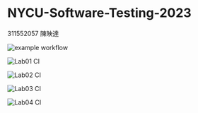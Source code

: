 NYCU-Software-Testing-2023
===============================

311552057 陳映達

![example workflow](https://github.com/AlaRduTP/311552057-ST-2023/actions/workflows/blank.yml/badge.svg)

![Lab01 CI](https://github.com/AlaRduTP/311552057-ST-2023/actions/workflows/Lab01-CI.yml/badge.svg)

![Lab02 CI](https://github.com/AlaRduTP/311552057-ST-2023/actions/workflows/Lab02-CI.yml/badge.svg)

![Lab03 CI](https://github.com/AlaRduTP/311552057-ST-2023/actions/workflows/Lab03-CI.yml/badge.svg)

![Lab04 CI](https://github.com/AlaRduTP/311552057-ST-2023/actions/workflows/Lab04-CI.yml/badge.svg)
